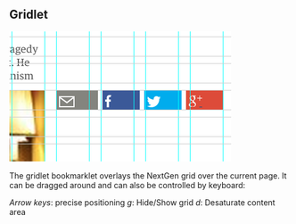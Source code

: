 ## Gridlet

![grid view](screenshot.png)

The gridlet bookmarklet overlays the NextGen grid over the current page. It can be dragged around and can also be controlled by keyboard:

*Arrow keys*: precise positioning
*g*: Hide/Show grid
*d*: Desaturate content area
